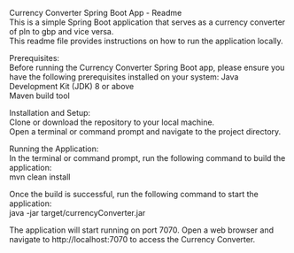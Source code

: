Currency Converter Spring Boot App - Readme              
This is a simple Spring Boot application that serves as a currency converter of pln to gbp and vice versa.             
This readme file provides instructions on how to run the application locally.

Prerequisites:              
Before running the Currency Converter Spring Boot app, please ensure you have the following prerequisites installed on your system:
  Java Development Kit (JDK) 8 or above          
  Maven build tool

Installation and Setup:             
  Clone or download the repository to your local machine.          
  Open a terminal or command prompt and navigate to the project directory.    

Running the Application:                 
  In the terminal or command prompt, run the following command to build the application:       
  mvn clean install          

Once the build is successful, run the following command to start the application:        
  java -jar target/currencyConverter.jar
  
The application will start running on port 7070. Open a web browser and navigate to http://localhost:7070 to access the Currency Converter.
